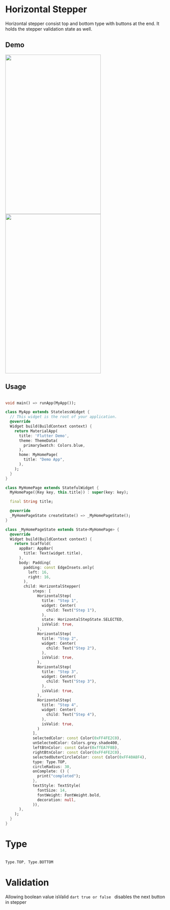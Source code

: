 # Horizontal Stepper
Horizontal stepper consist top and bottom type with buttons at the end. It holds the stepper validation state as well.

## Demo
<img src="https://github.com/khadkarajesh/stepper/blob/master/media/top_stepper.jpg" height="500px" width="300px" />     <img src="https://github.com/khadkarajesh/stepper/blob/master/media/bottom_stepper.jpg" height="500px" width="300px" />

## Usage

```dart

void main() => runApp(MyApp());

class MyApp extends StatelessWidget {
  // This widget is the root of your application.
  @override
  Widget build(BuildContext context) {
    return MaterialApp(
      title: 'Flutter Demo',
      theme: ThemeData(
        primarySwatch: Colors.blue,
      ),
      home: MyHomePage(
        title: "Demo App",
      ),
    );
  }
}

class MyHomePage extends StatefulWidget {
  MyHomePage({Key key, this.title}) : super(key: key);

  final String title;

  @override
  _MyHomePageState createState() => _MyHomePageState();
}

class _MyHomePageState extends State<MyHomePage> {
  @override
  Widget build(BuildContext context) {
    return Scaffold(
      appBar: AppBar(
        title: Text(widget.title),
      ),
      body: Padding(
        padding: const EdgeInsets.only(
          left: 16,
          right: 16,
        ),
        child: HorizontalStepper(
            steps: [
              HorizontalStep(
                title: "Step 1",
                widget: Center(
                  child: Text("Step 1"),
                ),
                state: HorizontalStepState.SELECTED,
                isValid: true,
              ),
              HorizontalStep(
                title: "Step 2",
                widget: Center(
                  child: Text("Step 2"),
                ),
                isValid: true,
              ),
              HorizontalStep(
                title: "Step 3",
                widget: Center(
                  child: Text("Step 3"),
                ),
                isValid: true,
              ),
              HorizontalStep(
                title: "Step 4",
                widget: Center(
                  child: Text("Step 4"),
                ),
                isValid: true,
              )
            ],
            selectedColor: const Color(0xFF4FE2C0),
            unSelectedColor: Colors.grey.shade400,
            leftBtnColor: const Color(0xffEA7F8B),
            rightBtnColor: const Color(0xFF4FE2C0),
            selectedOuterCircleColor: const Color(0xFF40A8F4),
            type: Type.TOP,
            circleRadius: 30,
            onComplete: () {
              print("completed");
            },
            textStyle: TextStyle(
              fontSize: 14,
              fontWeight: FontWeight.bold,
              decoration: null,
            )),
      ),
    );
  }
}

```

# Type

```dart

Type.TOP, Type.BOTTOM

```

# Validation
Allowing boolean value isValid ```dart true or false ``` disables the next button in stepper